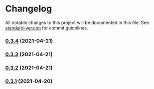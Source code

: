 # Changelog

All notable changes to this project will be documented in this file. See [standard-version](https://github.com/conventional-changelog/standard-version) for commit guidelines.

### [0.3.4](https://gitlab.internal.team-parallax.com/belwue/ffmpeg-webservice/compare/v0.3.3...v0.3.4) (2021-04-21)

### [0.3.3](https://gitlab.internal.team-parallax.com/belwue/ffmpeg-webservice/compare/v0.3.2...v0.3.3) (2021-04-21)

### [0.3.2](https://gitlab.internal.team-parallax.com/belwue/ffmpeg-webservice/compare/v0.3.1...v0.3.2) (2021-04-21)

### [0.3.1](https://gitlab.internal.team-parallax.com/belwue/ffmpeg-webservice/compare/v0.3.0...v0.3.1) (2021-04-20)
